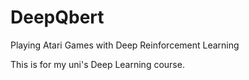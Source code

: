 # DeepQbert

Playing Atari Games with Deep Reinforcement Learning

This is for my uni's Deep Learning course.
